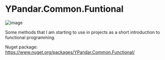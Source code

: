 # YPandar.Common.Funtional
![image](https://user-images.githubusercontent.com/73368752/124820597-4cd0a380-df33-11eb-9159-518ce2caa805.png)

Some methods that I am starting to use in projects as a short introduction to functional programming.

Nuget package: https://www.nuget.org/packages/YPandar.Common.Functional/
